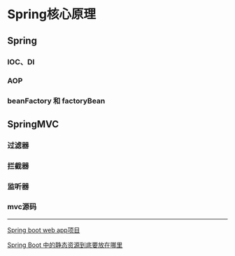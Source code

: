 # Spring核心原理
## Spring
### IOC、DI

### AOP

### beanFactory 和 factoryBean


## SpringMVC

### 过滤器

### 拦截器

### 监听器

### mvc源码



----
[Spring boot web app项目](https://www.javatt.com/p/28742)

[Spring Boot 中的静态资源到底要放在哪里](https://juejin.im/post/5ca55b6be51d4574cd19f52a)
